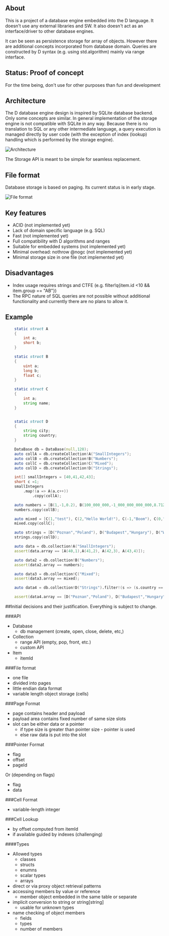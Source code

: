 ## About

This is a project of a database engine embedded into the D language. It doesn't use any external libraries and SW. It also doesn't act as an interface/driver to other database engines. 

It can be seen as persistence storage for array of objects. However there are  additional concepts incorporated from database domain. Queries are constructed by D syntax (e.g. using std.algorithm) mainly via range interface. 

## Status: Proof of concept

For the time being, don't use for other purposes than fun and development

## Architecture

The D database engine design is inspired by SQLite database backend. 
Only some concepts are similar. In general implementation of the storage engine is not compatible with SQLite in any way.
Because there is no translation to SQL or any other intermediate language, a query execution is managed directly by user code (with the exception of index (lookup) handling which is performed by the storage engine). 

![Architecture](database_arch.png)

The Storage API is meant to be simple for seamless replacement. 

## File format

Database storage is based on paging. Its current status is in early stage.

![File format](storage_design.png)

## Key features

* ACID (not implemented yet)
* Lack of domain specific language (e.g. SQL)
* Fast (not implemented yet)
* Full compatibility with D algorithms and ranges
* Suitable for embedded systems (not implemented yet)
* Minimal overhead: nothrow @nogc (not implemented yet)
* Minimal storage size in one file (not implemented yet)

## Disadvantages
* Index usage requires strings and CTFE (e.g. filter!q{item.id <10 && item.group == "AB"})
* The RPC nature of SQL queries are not possible without additional functionality and currently there are no plans to allow it.

## Example
```d
	static struct A
	{
		int a;
		short b;
	}

	static struct B
	{
		uint a;
		long b;
		float c;
	}

	static struct C
	{
		int a;
		string name;
	}


	static struct D
	{
		string city;
		string country;
	}

	DataBase db = DataBase(null,128);
	auto collA = db.createCollection!A("SmallIntegers");
	auto collB = db.createCollection!B("Numbers");
	auto collC = db.createCollection!C("Mixed");
	auto collD = db.createCollection!D("Strings");

	int[] smallIntegers = [40,41,42,43];
	short c =1;
	smallIntegers
		.map!(a => A(a,c++))
			.copy(collA);

	auto numbers = [B(1,-1,0.2), B(100_000_000,-1_000_000_000_000,8.71234), B(9_876,5_123_456_789_012,-0.2)];
	numbers.copy(collB);

	auto mixed = [C(1,"test"), C(2,"Hello World!"), C(-1,"Boom"), C(0,"P")];
	mixed.copy(collC);

	auto strings = [D("Poznan","Poland"), D("Budapest","Hungary"), D("Warsaw","Poland"), D("Phobos","Mars")];
	strings.copy(collD);

	auto data = db.collection!A("SmallIntegers");
	assert(data.array == [A(40,1),A(41,2), A(42,3), A(43,4)]);

	auto data2 = db.collection!B("Numbers");
	assert(data2.array == numbers);

	auto data3 = db.collection!C("Mixed");
	assert(data3.array == mixed);

	auto data4 = db.collection!D("Strings").filter!(s => (s.country == "Poland" || s.city.canFind("dap")));

	assert(data4.array == [D("Poznan","Poland"), D("Budapest","Hungary"), D("Warsaw","Poland")]);

```


##Initial decisions and their justification. 
Everything is subject to change.


###API
* Database
    * db management (create, open, close, delete, etc,)
* Collection
    * range API (empty, pop, front, etc.)
    * custom API 
* Item
    * itemId

###File format 
* one file
* divided into pages
* little endian data format
* variable length object storage (cells)

###Page Format
* page contains header and payload
* payload area contains fixed number of same size slots
* slot can be either data or a pointer 
    * if type size is greater than pointer size - pointer is used
    * else raw data is put into the slot

###Pointer Format
* flag
* offset
* pageId

Or (depending on flags)

* flag
* data

###Cell Format
* variable-length integer

###Cell Lookup
* by offset computed from itemId
* if available guided by indexes (challenging)

####Types
* Allowed types
    * classes
    * structs
    * enumns
    * scalar types
    * arrays
* direct or via proxy object retrieval patterns
* accessing members by value or reference
    * member object embedded in the same table or separate
* implicit conversion to string or string[string]
    * usable for unknown types
* name checking of object members
    * fields
    * types
    * number of members